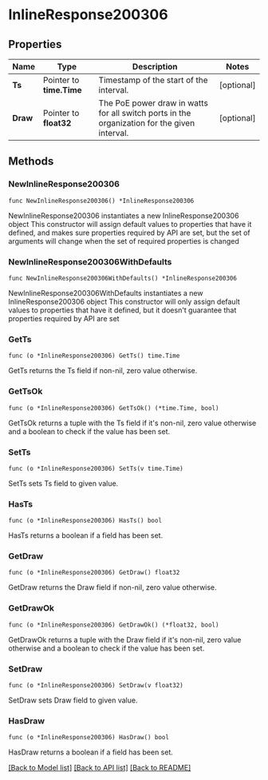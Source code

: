 # InlineResponse200306

## Properties

Name | Type | Description | Notes
------------ | ------------- | ------------- | -------------
**Ts** | Pointer to **time.Time** | Timestamp of the start of the interval. | [optional] 
**Draw** | Pointer to **float32** | The PoE power draw in watts for all switch ports in the organization for the given interval. | [optional] 

## Methods

### NewInlineResponse200306

`func NewInlineResponse200306() *InlineResponse200306`

NewInlineResponse200306 instantiates a new InlineResponse200306 object
This constructor will assign default values to properties that have it defined,
and makes sure properties required by API are set, but the set of arguments
will change when the set of required properties is changed

### NewInlineResponse200306WithDefaults

`func NewInlineResponse200306WithDefaults() *InlineResponse200306`

NewInlineResponse200306WithDefaults instantiates a new InlineResponse200306 object
This constructor will only assign default values to properties that have it defined,
but it doesn't guarantee that properties required by API are set

### GetTs

`func (o *InlineResponse200306) GetTs() time.Time`

GetTs returns the Ts field if non-nil, zero value otherwise.

### GetTsOk

`func (o *InlineResponse200306) GetTsOk() (*time.Time, bool)`

GetTsOk returns a tuple with the Ts field if it's non-nil, zero value otherwise
and a boolean to check if the value has been set.

### SetTs

`func (o *InlineResponse200306) SetTs(v time.Time)`

SetTs sets Ts field to given value.

### HasTs

`func (o *InlineResponse200306) HasTs() bool`

HasTs returns a boolean if a field has been set.

### GetDraw

`func (o *InlineResponse200306) GetDraw() float32`

GetDraw returns the Draw field if non-nil, zero value otherwise.

### GetDrawOk

`func (o *InlineResponse200306) GetDrawOk() (*float32, bool)`

GetDrawOk returns a tuple with the Draw field if it's non-nil, zero value otherwise
and a boolean to check if the value has been set.

### SetDraw

`func (o *InlineResponse200306) SetDraw(v float32)`

SetDraw sets Draw field to given value.

### HasDraw

`func (o *InlineResponse200306) HasDraw() bool`

HasDraw returns a boolean if a field has been set.


[[Back to Model list]](../README.md#documentation-for-models) [[Back to API list]](../README.md#documentation-for-api-endpoints) [[Back to README]](../README.md)


